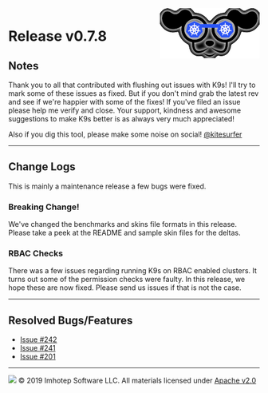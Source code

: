 <img src="https://raw.githubusercontent.com/derailed/k9s/master/assets/k9s_small.png" align="right" width="200" height="auto"/>

# Release v0.7.8

## Notes

Thank you to all that contributed with flushing out issues with K9s! I'll try to mark some of these issues as fixed. But if you don't mind grab the latest rev and see if we're happier with some of the fixes! If you've filed an issue please help me verify and close. Your support, kindness and awesome suggestions to make K9s better is as always very much appreciated!

Also if you dig this tool, please make some noise on social! [@kitesurfer](https://twitter.com/kitesurfer)

---

## Change Logs

This is mainly a maintenance release a few bugs were fixed.

### Breaking Change!

We've changed the benchmarks and skins file formats in this release. Please take a peek at the README and sample skin files for the deltas.

### RBAC Checks

There was a few issues regarding running K9s on RBAC enabled clusters. It turns out some of the permission checks were faulty. In this release, we hope these are now fixed. Please send us issues if that is not the case.

---

## Resolved Bugs/Features

+ [Issue #242](https://github.com/CirrusByte42/ca9s/issues/242)
+ [Issue #241](https://github.com/CirrusByte42/ca9s/issues/241)
+ [Issue #201](https://github.com/CirrusByte42/ca9s/issues/201)

---

<img src="https://raw.githubusercontent.com/derailed/k9s/master/assets/imhotep_logo.png" width="32" height="auto"/> © 2019 Imhotep Software LLC. All materials licensed under [Apache v2.0](http://www.apache.org/licenses/LICENSE-2.0)
